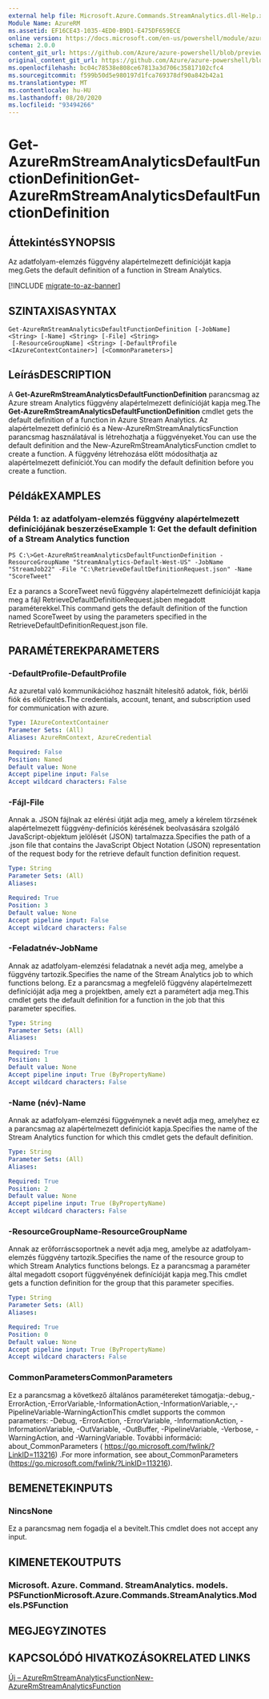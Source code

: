```yaml
---
external help file: Microsoft.Azure.Commands.StreamAnalytics.dll-Help.xml
Module Name: AzureRM
ms.assetid: EF16CE43-1035-4ED0-B9D1-E475DF659ECE
online version: https://docs.microsoft.com/en-us/powershell/module/azurerm.streamanalytics/get-azurermstreamanalyticsdefaultfunctiondefinition
schema: 2.0.0
content_git_url: https://github.com/Azure/azure-powershell/blob/preview/src/ResourceManager/StreamAnalytics/Commands.StreamAnalytics/help/Get-AzureRmStreamAnalyticsDefaultFunctionDefinition.md
original_content_git_url: https://github.com/Azure/azure-powershell/blob/preview/src/ResourceManager/StreamAnalytics/Commands.StreamAnalytics/help/Get-AzureRmStreamAnalyticsDefaultFunctionDefinition.md
ms.openlocfilehash: bc04c78538e808ce67813a3d706c35817102cfc4
ms.sourcegitcommit: f599b50d5e980197d1fca769378df90a842b42a1
ms.translationtype: MT
ms.contentlocale: hu-HU
ms.lasthandoff: 08/20/2020
ms.locfileid: "93494266"
---
```

# <span data-ttu-id="f7063-101">Get-AzureRmStreamAnalyticsDefaultFunctionDefinition</span><span class="sxs-lookup"><span data-stu-id="f7063-101">Get-AzureRmStreamAnalyticsDefaultFunctionDefinition</span></span>

## <span data-ttu-id="f7063-102">Áttekintés</span><span class="sxs-lookup"><span data-stu-id="f7063-102">SYNOPSIS</span></span>
<span data-ttu-id="f7063-103">Az adatfolyam-elemzés függvény alapértelmezett definícióját kapja meg.</span><span class="sxs-lookup"><span data-stu-id="f7063-103">Gets the default definition of a function in Stream Analytics.</span></span>

[!INCLUDE [migrate-to-az-banner](../../includes/migrate-to-az-banner.md)]

## <span data-ttu-id="f7063-104">SZINTAXISA</span><span class="sxs-lookup"><span data-stu-id="f7063-104">SYNTAX</span></span>

```
Get-AzureRmStreamAnalyticsDefaultFunctionDefinition [-JobName] <String> [-Name] <String> [-File] <String>
 [-ResourceGroupName] <String> [-DefaultProfile <IAzureContextContainer>] [<CommonParameters>]
```

## <span data-ttu-id="f7063-105">Leírás</span><span class="sxs-lookup"><span data-stu-id="f7063-105">DESCRIPTION</span></span>
<span data-ttu-id="f7063-106">A **Get-AzureRmStreamAnalyticsDefaultFunctionDefinition** parancsmag az Azure stream Analytics függvény alapértelmezett definícióját kapja meg.</span><span class="sxs-lookup"><span data-stu-id="f7063-106">The **Get-AzureRmStreamAnalyticsDefaultFunctionDefinition** cmdlet gets the default definition of a function in Azure Stream Analytics.</span></span>
<span data-ttu-id="f7063-107">Az alapértelmezett definíció és a New-AzureRmStreamAnalyticsFunction parancsmag használatával is létrehozhatja a függvényeket.</span><span class="sxs-lookup"><span data-stu-id="f7063-107">You can use the default definition and the New-AzureRmStreamAnalyticsFunction cmdlet to create a function.</span></span>
<span data-ttu-id="f7063-108">A függvény létrehozása előtt módosíthatja az alapértelmezett definíciót.</span><span class="sxs-lookup"><span data-stu-id="f7063-108">You can modify the default definition before you create a function.</span></span>

## <span data-ttu-id="f7063-109">Példák</span><span class="sxs-lookup"><span data-stu-id="f7063-109">EXAMPLES</span></span>

### <span data-ttu-id="f7063-110">Példa 1: az adatfolyam-elemzés függvény alapértelmezett definíciójának beszerzése</span><span class="sxs-lookup"><span data-stu-id="f7063-110">Example 1: Get the default definition of a Stream Analytics function</span></span>
```
PS C:\>Get-AzureRmStreamAnalyticsDefaultFunctionDefinition -ResourceGroupName "StreamAnalytics-Default-West-US" -JobName "StreamJob22" -File "C:\RetrieveDefaultDefinitionRequest.json" -Name "ScoreTweet"
```

<span data-ttu-id="f7063-111">Ez a parancs a ScoreTweet nevű függvény alapértelmezett definícióját kapja meg a fájl RetrieveDefaultDefinitionRequest.jsben megadott paraméterekkel.</span><span class="sxs-lookup"><span data-stu-id="f7063-111">This command gets the default definition of the function named ScoreTweet by using the parameters specified in the RetrieveDefaultDefinitionRequest.json file.</span></span>

## <span data-ttu-id="f7063-112">PARAMÉTEREK</span><span class="sxs-lookup"><span data-stu-id="f7063-112">PARAMETERS</span></span>

### <span data-ttu-id="f7063-113">-DefaultProfile</span><span class="sxs-lookup"><span data-stu-id="f7063-113">-DefaultProfile</span></span>
<span data-ttu-id="f7063-114">Az azuretal való kommunikációhoz használt hitelesítő adatok, fiók, bérlői fiók és előfizetés.</span><span class="sxs-lookup"><span data-stu-id="f7063-114">The credentials, account, tenant, and subscription used for communication with azure.</span></span>

```yaml
Type: IAzureContextContainer
Parameter Sets: (All)
Aliases: AzureRmContext, AzureCredential

Required: False
Position: Named
Default value: None
Accept pipeline input: False
Accept wildcard characters: False
```

### <span data-ttu-id="f7063-115">-Fájl</span><span class="sxs-lookup"><span data-stu-id="f7063-115">-File</span></span>
<span data-ttu-id="f7063-116">Annak a. JSON fájlnak az elérési útját adja meg, amely a kérelem törzsének alapértelmezett függvény-definíciós kérésének beolvasására szolgáló JavaScript-objektum jelölését (JSON) tartalmazza.</span><span class="sxs-lookup"><span data-stu-id="f7063-116">Specifies the path of a .json file that contains the JavaScript Object Notation (JSON) representation of the request body for the retrieve default function definition request.</span></span>

```yaml
Type: String
Parameter Sets: (All)
Aliases: 

Required: True
Position: 3
Default value: None
Accept pipeline input: False
Accept wildcard characters: False
```

### <span data-ttu-id="f7063-117">-Feladatnév</span><span class="sxs-lookup"><span data-stu-id="f7063-117">-JobName</span></span>
<span data-ttu-id="f7063-118">Annak az adatfolyam-elemzési feladatnak a nevét adja meg, amelybe a függvény tartozik.</span><span class="sxs-lookup"><span data-stu-id="f7063-118">Specifies the name of the Stream Analytics job to which functions belong.</span></span>
<span data-ttu-id="f7063-119">Ez a parancsmag a megfelelő függvény alapértelmezett definícióját adja meg a projektben, amely ezt a paramétert adja meg.</span><span class="sxs-lookup"><span data-stu-id="f7063-119">This cmdlet gets the default definition for a function in the job that this parameter specifies.</span></span>

```yaml
Type: String
Parameter Sets: (All)
Aliases: 

Required: True
Position: 1
Default value: None
Accept pipeline input: True (ByPropertyName)
Accept wildcard characters: False
```

### <span data-ttu-id="f7063-120">-Name (név)</span><span class="sxs-lookup"><span data-stu-id="f7063-120">-Name</span></span>
<span data-ttu-id="f7063-121">Annak az adatfolyam-elemzési függvénynek a nevét adja meg, amelyhez ez a parancsmag az alapértelmezett definíciót kapja.</span><span class="sxs-lookup"><span data-stu-id="f7063-121">Specifies the name of the Stream Analytics function for which this cmdlet gets the default definition.</span></span>

```yaml
Type: String
Parameter Sets: (All)
Aliases: 

Required: True
Position: 2
Default value: None
Accept pipeline input: True (ByPropertyName)
Accept wildcard characters: False
```

### <span data-ttu-id="f7063-122">-ResourceGroupName</span><span class="sxs-lookup"><span data-stu-id="f7063-122">-ResourceGroupName</span></span>
<span data-ttu-id="f7063-123">Annak az erőforráscsoportnek a nevét adja meg, amelybe az adatfolyam-elemzés függvény tartozik.</span><span class="sxs-lookup"><span data-stu-id="f7063-123">Specifies the name of the resource group to which Stream Analytics functions belongs.</span></span>
<span data-ttu-id="f7063-124">Ez a parancsmag a paraméter által megadott csoport függvényének definícióját kapja meg.</span><span class="sxs-lookup"><span data-stu-id="f7063-124">This cmdlet gets a function definition for the group that this parameter specifies.</span></span>

```yaml
Type: String
Parameter Sets: (All)
Aliases: 

Required: True
Position: 0
Default value: None
Accept pipeline input: True (ByPropertyName)
Accept wildcard characters: False
```

### <span data-ttu-id="f7063-125">CommonParameters</span><span class="sxs-lookup"><span data-stu-id="f7063-125">CommonParameters</span></span>
<span data-ttu-id="f7063-126">Ez a parancsmag a következő általános paramétereket támogatja:-debug,-ErrorAction,-ErrorVariable,-InformationAction,-InformationVariable,-,-PipelineVariable-WarningAction</span><span class="sxs-lookup"><span data-stu-id="f7063-126">This cmdlet supports the common parameters: -Debug, -ErrorAction, -ErrorVariable, -InformationAction, -InformationVariable, -OutVariable, -OutBuffer, -PipelineVariable, -Verbose, -WarningAction, and -WarningVariable.</span></span> <span data-ttu-id="f7063-127">További információ: about_CommonParameters ( https://go.microsoft.com/fwlink/?LinkID=113216) .</span><span class="sxs-lookup"><span data-stu-id="f7063-127">For more information, see about_CommonParameters (https://go.microsoft.com/fwlink/?LinkID=113216).</span></span>

## <span data-ttu-id="f7063-128">BEMENETEK</span><span class="sxs-lookup"><span data-stu-id="f7063-128">INPUTS</span></span>

### <span data-ttu-id="f7063-129">Nincs</span><span class="sxs-lookup"><span data-stu-id="f7063-129">None</span></span>
<span data-ttu-id="f7063-130">Ez a parancsmag nem fogadja el a bevitelt.</span><span class="sxs-lookup"><span data-stu-id="f7063-130">This cmdlet does not accept any input.</span></span>

## <span data-ttu-id="f7063-131">KIMENETEK</span><span class="sxs-lookup"><span data-stu-id="f7063-131">OUTPUTS</span></span>

### <span data-ttu-id="f7063-132">Microsoft. Azure. Command. StreamAnalytics. models. PSFunction</span><span class="sxs-lookup"><span data-stu-id="f7063-132">Microsoft.Azure.Commands.StreamAnalytics.Models.PSFunction</span></span>

## <span data-ttu-id="f7063-133">MEGJEGYZI</span><span class="sxs-lookup"><span data-stu-id="f7063-133">NOTES</span></span>

## <span data-ttu-id="f7063-134">KAPCSOLÓDÓ HIVATKOZÁSOK</span><span class="sxs-lookup"><span data-stu-id="f7063-134">RELATED LINKS</span></span>

[<span data-ttu-id="f7063-135">Új – AzureRmStreamAnalyticsFunction</span><span class="sxs-lookup"><span data-stu-id="f7063-135">New-AzureRmStreamAnalyticsFunction</span></span>](./New-AzureRmStreamAnalyticsFunction.md)


